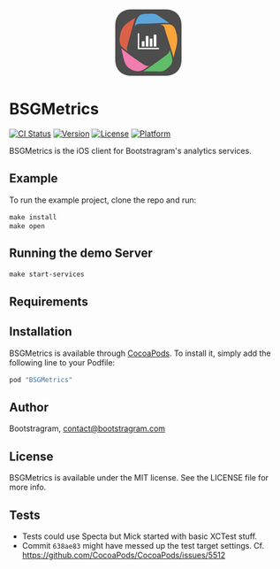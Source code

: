 <h3 align="center">
  <img src="Example/BSGMetrics/Images.xcassets/AppIcon.appiconset/Icon-60%402x.png" alt="BSGMetrics Logo" />
</h3>

# BSGMetrics

[![CI Status](http://img.shields.io/travis/Bootstragram/BSGMetrics.svg?style=flat)](https://travis-ci.org/Bootstragram/BSGMetrics)
[![Version](https://img.shields.io/cocoapods/v/BSGMetrics.svg?style=flat)](http://cocoapods.org/pods/BSGMetrics)
[![License](https://img.shields.io/cocoapods/l/BSGMetrics.svg?style=flat)](http://cocoapods.org/pods/BSGMetrics)
[![Platform](https://img.shields.io/cocoapods/p/BSGMetrics.svg?style=flat)](http://cocoapods.org/pods/BSGMetrics)

BSGMetrics is the iOS client for Bootstragram's analytics services.

## Example

To run the example project, clone the repo and run:

    make install
    make open

## Running the demo Server

    make start-services

## Requirements

## Installation

BSGMetrics is available through [CocoaPods](http://cocoapods.org). To install
it, simply add the following line to your Podfile:

```ruby
pod "BSGMetrics"
```

## Author

Bootstragram, contact@bootstragram.com

## License

BSGMetrics is available under the MIT license. See the LICENSE file for more info.

## Tests

* Tests could use Specta but Mick started with basic XCTest stuff.
* Commit `638ae83` might have messed up the test target settings. Cf. https://github.com/CocoaPods/CocoaPods/issues/5512
